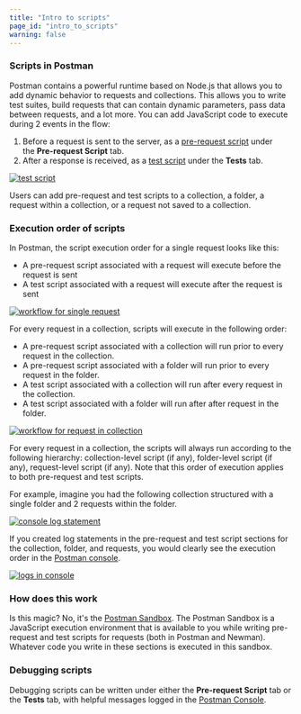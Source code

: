 ```yaml
---
title: "Intro to scripts"
page_id: "intro_to_scripts"
warning: false
---
```


### Scripts in Postman

Postman contains a powerful runtime based on Node.js that allows you to add dynamic behavior to requests and collections. This allows you to write test suites, build requests that can contain dynamic parameters, pass data between requests, and a lot more. You can add JavaScript code to execute during 2 events in the flow:

   1.  Before a request is sent to the server, as a [pre-request script](/docs/postman/scripts/pre_request_scripts) under the **Pre-request Script** tab.
   2.  After a response is received, as a [test script](/docs/postman/scripts/test_scripts) under the **Tests** tab.

[![test script](https://s3.amazonaws.com/postman-static-getpostman-com/postman-docs/WS-randomScripts2.png)](https://s3.amazonaws.com/postman-static-getpostman-com/postman-docs/WS-randomScripts2.png)

Users can add pre-request and test scripts to a collection, a folder, a request within a collection, or a request not saved to a collection. 

### Execution order of scripts

In Postman, the script execution order for a single request looks like this:

  * A pre-request script associated with a request will execute before the request is sent
  * A test script associated with a request will execute after the request is sent

[![workflow for single request](https://s3.amazonaws.com/postman-static-getpostman-com/postman-docs/req-resp.png)](https://s3.amazonaws.com/postman-static-getpostman-com/postman-docs/req-resp.png)

For every request in a collection, scripts will execute in the following order:

  * A pre-request script associated with a collection will run prior to every request in the collection.
  * A pre-request script associated with a folder will run prior to every request in the folder. 
  * A test script associated with a collection will run after every request in the collection.
  * A test script associated with a folder will run after after request in the folder.

[![workflow for request in collection](https://s3.amazonaws.com/postman-static-getpostman-com/postman-docs/execOrder.png)](https://s3.amazonaws.com/postman-static-getpostman-com/postman-docs/execOrder.png)

For every request in a collection, the scripts will always run according to the following hierarchy: collection-level script (if any), folder-level script (if any), request-level script (if any). Note that this order of execution applies to both pre-request and test scripts.

For example, imagine you had the following collection structured with a single folder and 2 requests within the folder. 

[![console log statement](https://s3.amazonaws.com/postman-static-getpostman-com/postman-docs/WS-console-log-statement.png)](https://s3.amazonaws.com/postman-static-getpostman-com/postman-docs/WS-console-log-statement.png)

If you created log statements in the pre-request and test script sections for the collection, folder, and requests, you would clearly see the execution order in the [Postman console](/docs/postman/sending_api_requests/debugging_and_logs#network-calls-with-postman-console).

[![logs in console](https://s3.amazonaws.com/postman-static-getpostman-com/postman-docs/logs-in-console.png)](https://s3.amazonaws.com/postman-static-getpostman-com/postman-docs/logs-in-console.png)

### How does this work

Is this magic? No, it's the [Postman Sandbox](/docs/postman/scripts/postman_sandbox). The Postman Sandbox is a JavaScript execution environment that is available to you while writing pre-request and test scripts for requests (both in Postman and Newman). Whatever code you write in these sections is executed in this sandbox.  

### Debugging scripts

Debugging scripts can be written under either the **Pre-request Script** tab or the **Tests** tab, with helpful messages logged in the [Postman Console](/docs/postman/sending_api_requests/debugging_and_logs).
